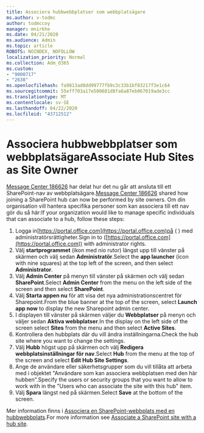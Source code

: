 ```yaml
---
title: Associera hubbwebbplatser som webbplatsägare
ms.author: v-todmc
author: todmccoy
manager: mnirkhe
ms.date: 04/21/2020
ms.audience: Admin
ms.topic: article
ROBOTS: NOINDEX, NOFOLLOW
localization_priority: Normal
ms.collection: Adm_O365
ms.custom:
- "9000717"
- "2638"
ms.openlocfilehash: fa9813ad8dd99777fb9c3c33b1bf83217f3e1c64
ms.sourcegitcommit: 55eff703a17e500681d8fa6a87eb067019ade3cc
ms.translationtype: MT
ms.contentlocale: sv-SE
ms.lasthandoff: 04/22/2020
ms.locfileid: "43712512"
---
```

# <a name="associate-hub-sites-as-site-owner"></a><span data-ttu-id="23b2d-102">Associera hubbwebbplatser som webbplatsägare</span><span class="sxs-lookup"><span data-stu-id="23b2d-102">Associate Hub Sites as Site Owner</span></span>

<span data-ttu-id="23b2d-103">[Message Center 186626](https://admin.microsoft.com/Adminportal/Home?source=applauncher#/MessageCenter?id=MC186626) har delat hur det nu går att ansluta till ett SharePoint-nav av webbplatsägare.</span><span class="sxs-lookup"><span data-stu-id="23b2d-103">[Message Center 186626](https://admin.microsoft.com/Adminportal/Home?source=applauncher#/MessageCenter?id=MC186626) shared how joining a SharePoint hub can now be performed by site owners.</span></span> <span data-ttu-id="23b2d-104">Om din organisation vill hantera specifika personer som kan associera till ett nav gör du så här:</span><span class="sxs-lookup"><span data-stu-id="23b2d-104">If your organization would like to manage specific individuals that can associate to a hub, follow these steps:</span></span> 

1. <span data-ttu-id="23b2d-105">Logga in[https://portal.office.com](https://portal.office.com)på ( ) med administratörsrättigheter.</span><span class="sxs-lookup"><span data-stu-id="23b2d-105">Sign in to ([https://portal.office.com](https://portal.office.com)) with administrator rights.</span></span>
2. <span data-ttu-id="23b2d-106">Välj **startprogrammet** (ikon med nio rutor) längst upp till vänster på skärmen och välj sedan **Administratör**.</span><span class="sxs-lookup"><span data-stu-id="23b2d-106">Select the **app launcher** (icon with nine squares) at the top left of the screen, and then select **Administrator**.</span></span>
3. <span data-ttu-id="23b2d-107">Välj **Admin Center** på menyn till vänster på skärmen och välj sedan **SharePoint**.</span><span class="sxs-lookup"><span data-stu-id="23b2d-107">Select **Admin Center** from the menu on the left side of the screen and then select **SharePoint**.</span></span>
4. <span data-ttu-id="23b2d-108">Välj **Starta appen nu** för att visa det nya administrationscentret för Sharepoint.</span><span class="sxs-lookup"><span data-stu-id="23b2d-108">From the blue banner at the top of the screen, select **Launch app now** to display the new Sharepoint admin center.</span></span>
5. <span data-ttu-id="23b2d-109">I displayen till vänster på skärmen väljer du **Webbplatser** på menyn och väljer sedan **Aktiva webbplatser**.</span><span class="sxs-lookup"><span data-stu-id="23b2d-109">In the display on the left side of the screen select **Sites** from the menu and then select **Active Sites**.</span></span>
6. <span data-ttu-id="23b2d-110">Kontrollera den hubbplats där du vill ändra inställningarna.</span><span class="sxs-lookup"><span data-stu-id="23b2d-110">Check the hub site where you want to change the settings.</span></span>
7. <span data-ttu-id="23b2d-111">Välj **Hubb** högst upp på skärmen och välj **Redigera webbplatsinställningar för nav**.</span><span class="sxs-lookup"><span data-stu-id="23b2d-111">Select **Hub** from the menu at the top of the screen and select **Edit Hub Site Settings**.</span></span>
8. <span data-ttu-id="23b2d-112">Ange de användare eller säkerhetsgrupper som du vill tillåta att arbeta med i objektet "Användare som kan associera webbplatsen med den här hubben".</span><span class="sxs-lookup"><span data-stu-id="23b2d-112">Specify the users or security groups that you want to allow to work with in the "Users who can associate the site with this hub" item.</span></span>
9. <span data-ttu-id="23b2d-113">Välj **Spara** längst ned på skärmen.</span><span class="sxs-lookup"><span data-stu-id="23b2d-113">Select **Save** at the bottom of the screen.</span></span>

<span data-ttu-id="23b2d-114">Mer information finns i [Associera en SharePoint-webbplats med en hubbwebbplats](https://support.office.com/article/associate-a-sharepoint-site-with-a-hub-site-ae0009fd-af04-4d3d-917d-88edb43efc05).</span><span class="sxs-lookup"><span data-stu-id="23b2d-114">For more information see [Associate a SharePoint site with a hub site](https://support.office.com/article/associate-a-sharepoint-site-with-a-hub-site-ae0009fd-af04-4d3d-917d-88edb43efc05).</span></span> 